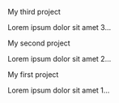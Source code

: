 <p class="btn collapsible">My third project</p>
<div class="content">
  <p>Lorem ipsum dolor sit amet 3...</p>
</div>

<p class="btn collapsible">My second project</p>
<div class="content">
  <p>Lorem ipsum dolor sit amet 2...</p>
</div>

<p class="btn collapsible">My first project</p>
<div class="content">
  <p>Lorem ipsum dolor sit amet 1...</p>
</div>

<script src="{{ base.url | prepend: site.url }}/assets/js/collapsible-items.js"></script>
